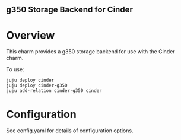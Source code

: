 g350 Storage Backend for Cinder
-------------------------------

Overview
========

This charm provides a g350 storage backend for use with the Cinder
charm.

To use:

    juju deploy cinder
    juju deploy cinder-g350
    juju add-relation cinder-g350 cinder

Configuration
=============

See config.yaml for details of configuration options.
